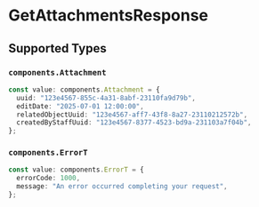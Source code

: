 # GetAttachmentsResponse


## Supported Types

### `components.Attachment`

```typescript
const value: components.Attachment = {
  uuid: "123e4567-855c-4a31-8abf-23110fa9d79b",
  editDate: "2025-07-01 12:00:00",
  relatedObjectUuid: "123e4567-aff7-43f8-8a27-23110212572b",
  createdByStaffUuid: "123e4567-8377-4523-bd9a-231103a7f04b",
};
```

### `components.ErrorT`

```typescript
const value: components.ErrorT = {
  errorCode: 1000,
  message: "An error occurred completing your request",
};
```

